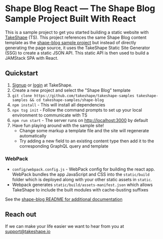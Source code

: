 # Shape Blog React — The Shape Blog Sample Project Built With React
This is a sample project to get you started building a static website with [TakeShape](https://www.takeshape.io) (TS).
This project references the same Shape Blog content template as the [shape-blog sample project](../shape-blog) but instead of directly generating the page source, it uses the TakeShape Static Site Generator (SSG) to create a static JSON API. This static API is then used to build a JAMStack SPA with React.

## Quickstart
1. [Signup](https://app.takeshape.io/signup) or [login](https://app.takeshape.io/login) at TakeShape.
1. Create a new project and select the "Shape Blog" template
1. `git clone https://github.com/takeshape/takeshape-samples takeshape-samples && cd takeshape-samples/shape-blog`
1. `npm install` - This will install all dependencies 
1. `npx tsg init` - Follow the command prompts to set up your local environment to communicate with TS
1. `npm run start` -  The server runs on [http://localhost:3000](http://localhost:3000) by default
1. Have fun playing around with the sample site!
    - Change some markup a template file and the site will regenerate automatically
    - Try adding a new field to an existing content type then add it to the corresponding GraphQL query and template

### WebPack
- `config/webpack.config.js` - WebPack config for building the react app. WebPack bundles the app JavaScript and CSS into the `static/build` folder which is deployed along with your other static assets in `static`.
- Webpack generates `static/build/assets-manifest.json` which allows TakeShape to include the built modules with cache-busting suffixes

See the [shape-blog README for additional documentation](../shape-blog)

## Reach out
If we can make your life easier we want to hear from you at [support@takeshape.io](mailto:support@takeshape.io)
